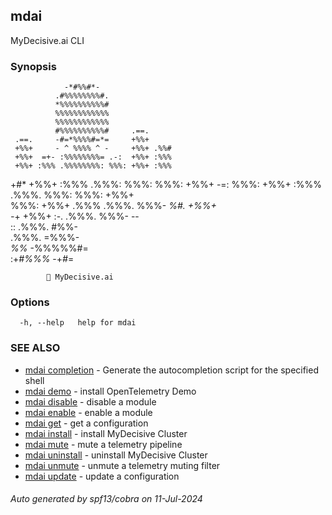 ## mdai

MyDecisive.ai CLI

### Synopsis


                -*#%%#*-                
              .#%%%%%%%%#.              
              *%%%%%%%%%%#              
              %%%%%%%%%%%%              
              %%%%%%%%%%%%              
              #%%%%%%%%%%#     .==.     
     .==.     -#=*%%%%#=*=     +%%+     
     +%%+     - ^ %%%% ^ -     +%%+ .%%#
     +%%+  =+- :%%%%%%%%= .-:  +%%+ :%%%
     +%%+ :%%% .%%%%%%%%: %%%: +%%+ :%%%
+#*  +%%+ :%%% .%%%: %%%: %%%: +%%+  -=:
%%%: +%%+ :%%% .%%%. %%%: %%%: +%%+     
%%%: +%%+ .%%% .%%%. %%%- *%#. +%%+     
-*+  +%%+  :-. .%%%. %%%-       --      
      ::       .%%%. #%%-               
               .%%%. =%%%-              
               *%%*   -%%%%%#=          
          :+*#%%%*      -+*#*=          
              
            🐙 MyDecisive.ai  

	

### Options

```
  -h, --help   help for mdai
```

### SEE ALSO

* [mdai completion](mdai_completion.md)	 - Generate the autocompletion script for the specified shell
* [mdai demo](mdai_demo.md)	 - install OpenTelemetry Demo
* [mdai disable](mdai_disable.md)	 - disable a module
* [mdai enable](mdai_enable.md)	 - enable a module
* [mdai get](mdai_get.md)	 - get a configuration
* [mdai install](mdai_install.md)	 - install MyDecisive Cluster
* [mdai mute](mdai_mute.md)	 - mute a telemetry pipeline
* [mdai uninstall](mdai_uninstall.md)	 - uninstall MyDecisive Cluster
* [mdai unmute](mdai_unmute.md)	 - unmute a telemetry muting filter
* [mdai update](mdai_update.md)	 - update a configuration

###### Auto generated by spf13/cobra on 11-Jul-2024
